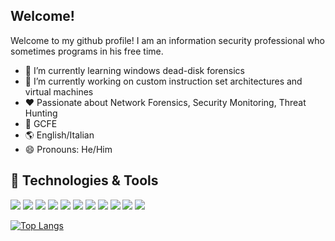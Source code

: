 ## Welcome!

Welcome to my github profile! I am an information security professional who sometimes programs in his free time.


- 🌱 I’m currently learning windows dead-disk forensics
- 🔭 I’m currently working on custom instruction set architectures and virtual machines
- ❤️ Passionate about Network Forensics, Security Monitoring, Threat Hunting
- 📜 GCFE
- 🌎 English/Italian
- 😄 Pronouns: He/Him

## 🔧 Technologies & Tools
![](https://img.shields.io/badge/Python-3776AB?style=for-the-badge&logo=python&logoColor=white)
![](https://img.shields.io/badge/C%2B%2B-00599C?style=for-the-badge&logo=c%2B%2B&logoColor=white)
![](https://img.shields.io/badge/Numpy-777BB4?style=for-the-badge&logo=numpy&logoColor=white)
![](https://img.shields.io/badge/Pandas-2C2D72?style=for-the-badge&logo=pandas&logoColor=white)
![](https://img.shields.io/badge/Elastic_Search-005571?style=for-the-badge&logo=elasticsearch&logoColor=white)
![](https://img.shields.io/badge/Kibana-005571?style=for-the-badge&logo=Kibana&logoColor=white)
![](https://img.shields.io/badge/Twilio-F22F46?style=for-the-badge&logo=Twilio&logoColor=white)
![](https://img.shields.io/badge/Linux-FCC624?style=for-the-badge&logo=linux&logoColor=black)
![](https://img.shields.io/badge/TensorFlow-%23FF6F00.svg?style=for-the-badge&logo=TensorFlow&logoColor=white)
![](https://img.shields.io/badge/terraform-%235835CC.svg?style=for-the-badge&logo=terraform&logoColor=white)
![](https://img.shields.io/badge/docker-%230db7ed.svg?style=for-the-badge&logo=docker&logoColor=white)

[![Top Langs](https://github-readme-stats.vercel.app/api/top-langs/?username=Psmths&theme=github_dark)](https://github.com/anuraghazra/github-readme-stats)
